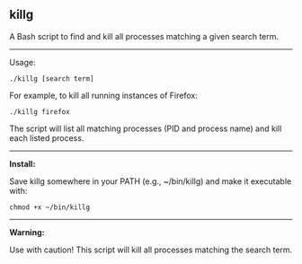 ## killg

A  Bash script to find and kill all processes matching a given search term.

***

Usage:

```./killg [search term]```

For example, to kill all running instances of Firefox:

```./killg firefox```

The script will list all matching processes (PID and process name) and kill each listed process.

***

**Install:**

Save killg somewhere in your PATH (e.g., ~/bin/killg) and make it executable with:

```chmod +x ~/bin/killg```

***

**Warning:**

Use with caution! This script will kill all processes matching the search term.
